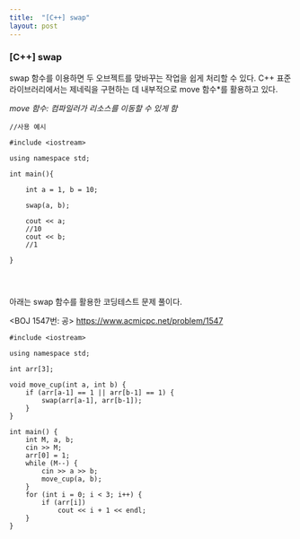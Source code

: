 ```yaml
---
title:  "[C++] swap"
layout: post
---
```


### [C++] swap

swap 함수를 이용하면 두 오브젝트를 맞바꾸는 작업을 쉽게 처리할 수 있다. C++ 표준 라이브러리에서는 제네릭을 구현하는 데 내부적으로 move 함수*를 활용하고 있다.


_move 함수: 컴파일러가 리소스를 이동할 수 있게 함_

```
//사용 예시

#include <iostream>

using namespace std;

int main(){

    int a = 1, b = 10;
        
    swap(a, b);
        
    cout << a;
    //10
    cout << b;
    //1

}




```

아래는 swap 함수를 활용한 코딩테스트 문제 풀이다.


<BOJ 1547번: 공>
https://www.acmicpc.net/problem/1547


```
#include <iostream>
 
using namespace std;
 
int arr[3];
 
void move_cup(int a, int b) {
    if (arr[a-1] == 1 || arr[b-1] == 1) {
        swap(arr[a-1], arr[b-1]);
    }
}
 
int main() {
    int M, a, b;
    cin >> M;
    arr[0] = 1;
    while (M--) {
        cin >> a >> b;
        move_cup(a, b);
    }
    for (int i = 0; i < 3; i++) {
        if (arr[i])
            cout << i + 1 << endl;
    }
}

```